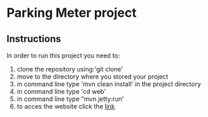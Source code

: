 # Parking Meter project

## Instructions
In order to run this project you need to: 
1. clone the repository using:'git clone'
2. move to the directory where you stored your project
3. in command line type 'mvn clean install' in the project directory
4. in command line type 'cd web'
5. in command line type "mvn jetty:run'
6. to acces the website click the [link](http://localhost:8680)




